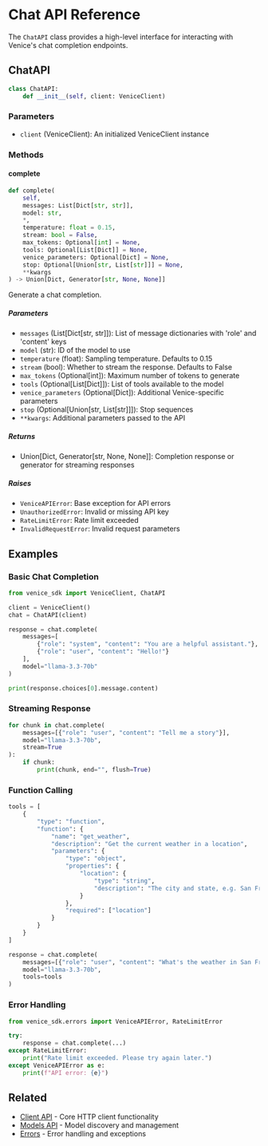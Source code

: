 # Chat API Reference

The `ChatAPI` class provides a high-level interface for interacting with Venice's chat completion endpoints.

## ChatAPI

```python
class ChatAPI:
    def __init__(self, client: VeniceClient)
```

### Parameters

- `client` (VeniceClient): An initialized VeniceClient instance

### Methods

#### complete

```python
def complete(
    self,
    messages: List[Dict[str, str]],
    model: str,
    *,
    temperature: float = 0.15,
    stream: bool = False,
    max_tokens: Optional[int] = None,
    tools: Optional[List[Dict]] = None,
    venice_parameters: Optional[Dict] = None,
    stop: Optional[Union[str, List[str]]] = None,
    **kwargs
) -> Union[Dict, Generator[str, None, None]]
```

Generate a chat completion.

##### Parameters

- `messages` (List[Dict[str, str]]): List of message dictionaries with 'role' and 'content' keys
- `model` (str): ID of the model to use
- `temperature` (float): Sampling temperature. Defaults to 0.15
- `stream` (bool): Whether to stream the response. Defaults to False
- `max_tokens` (Optional[int]): Maximum number of tokens to generate
- `tools` (Optional[List[Dict]]): List of tools available to the model
- `venice_parameters` (Optional[Dict]): Additional Venice-specific parameters
- `stop` (Optional[Union[str, List[str]]]): Stop sequences
- `**kwargs`: Additional parameters passed to the API

##### Returns

- Union[Dict, Generator[str, None, None]]: Completion response or generator for streaming responses

##### Raises

- `VeniceAPIError`: Base exception for API errors
- `UnauthorizedError`: Invalid or missing API key
- `RateLimitError`: Rate limit exceeded
- `InvalidRequestError`: Invalid request parameters

## Examples

### Basic Chat Completion

```python
from venice_sdk import VeniceClient, ChatAPI

client = VeniceClient()
chat = ChatAPI(client)

response = chat.complete(
    messages=[
        {"role": "system", "content": "You are a helpful assistant."},
        {"role": "user", "content": "Hello!"}
    ],
    model="llama-3.3-70b"
)

print(response.choices[0].message.content)
```

### Streaming Response

```python
for chunk in chat.complete(
    messages=[{"role": "user", "content": "Tell me a story"}],
    model="llama-3.3-70b",
    stream=True
):
    if chunk:
        print(chunk, end="", flush=True)
```

### Function Calling

```python
tools = [
    {
        "type": "function",
        "function": {
            "name": "get_weather",
            "description": "Get the current weather in a location",
            "parameters": {
                "type": "object",
                "properties": {
                    "location": {
                        "type": "string",
                        "description": "The city and state, e.g. San Francisco, CA"
                    }
                },
                "required": ["location"]
            }
        }
    }
]

response = chat.complete(
    messages=[{"role": "user", "content": "What's the weather in San Francisco?"}],
    model="llama-3.3-70b",
    tools=tools
)
```

### Error Handling

```python
from venice_sdk.errors import VeniceAPIError, RateLimitError

try:
    response = chat.complete(...)
except RateLimitError:
    print("Rate limit exceeded. Please try again later.")
except VeniceAPIError as e:
    print(f"API error: {e}")
```

## Related

- [Client API](client.md) - Core HTTP client functionality
- [Models API](models.md) - Model discovery and management
- [Errors](errors.md) - Error handling and exceptions 